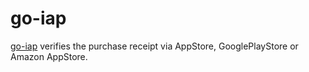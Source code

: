 # go-iap

[go-iap](https://github.com/awa/go-iap) verifies the purchase receipt via AppStore, GooglePlayStore or Amazon AppStore.


